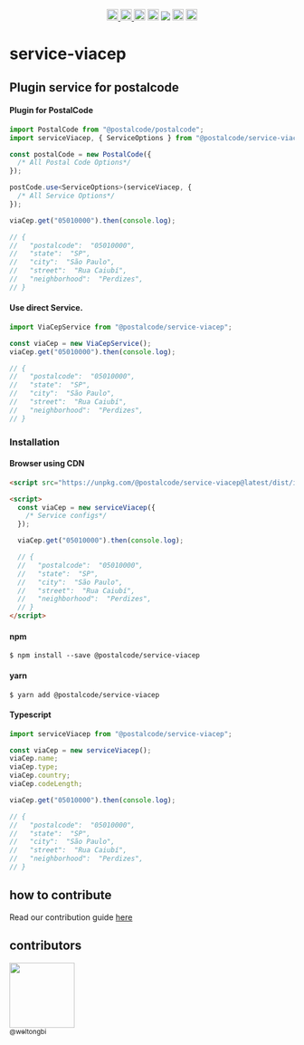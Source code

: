 <p align="center">
  <a href="https://npm-stat.com/charts.html?package=@postalcode/service-viacep">
    <img src="https://img.shields.io/npm/dm/@postalcode/service-viacep.svg" height="20">
  </a>
  <a href='https://coveralls.io/github/postalcode-ws/service-viacep'><img src='https://coveralls.io/repos/github/postalcode-ws/service-viacep/badge.svg' alt='Coverage Status' height="20" />
  </a>
  <a href="https://badge.fury.io/js/%40postalcode%2Fservice-viacep"><img src="https://badge.fury.io/js/%40postalcode%2Fservice-viacep.svg" alt="npm version" height="20"></a>
  <a href="https://snyk.io/test/github/postalcode-ws/service-viacep"><img src="https://snyk.io/test/github/postalcode-ws/service-viacep/badge.svg" data-canonical-src="https://snyk.io/test/github/postalcode-ws/service-viacep" alt="Known Vulnerabilities" height="20"></a>
  <a href="https://codeclimate.com/github/postalcode-ws/service-viacep/maintainability"><img src="https://api.codeclimate.com/v1/badges/25c0f0d8214f5943d715/maintainability" /></a>
  <a href="https://github.com/postalcode-ws/service-viacep/actions/workflows/integration.yml"><img src="https://github.com/postalcode-ws/service-viacep/actions/workflows/integration.yml/badge.svg?branch=master" alt="Workflow status badge" loading="lazy" height="20"></a>
  <a href="https://github.com/postalcode-ws/service-viacep/actions/workflows/publish.yml"><img src="https://github.com/postalcode-ws/service-viacep/actions/workflows/publish.yml/badge.svg?branch=master" alt="Workflow status badge" loading="lazy" height="20"></a>
</p>

# service-viacep

## Plugin service for postalcode

#### Plugin for PostalCode

```ts
import PostalCode from "@postalcode/postalcode";
import serviceViacep, { ServiceOptions } from "@postalcode/service-viacep";

const postalCode = new PostalCode({
  /* All Postal Code Options*/
});

postCode.use<ServiceOptions>(serviceViacep, {
  /* All Service Options*/
});

viaCep.get("05010000").then(console.log);

// {
//   "postalcode":  "05010000",
//   "state":  "SP",
//   "city":  "São Paulo",
//   "street":  "Rua Caiubí",
//   "neighborhood":  "Perdizes",
// }
```

#### Use direct Service.

```js
import ViaCepService from "@postalcode/service-viacep";

const viaCep = new ViaCepService();
viaCep.get("05010000").then(console.log);

// {
//   "postalcode":  "05010000",
//   "state":  "SP",
//   "city":  "São Paulo",
//   "street":  "Rua Caiubí",
//   "neighborhood":  "Perdizes",
// }
```

### Installation

#### Browser using CDN

```html
<script src="https://unpkg.com/@postalcode/service-viacep@latest/dist/index.min.js"></script>

<script>
  const viaCep = new serviceViacep({
    /* Service configs*/
  });

  viaCep.get("05010000").then(console.log);

  // {
  //   "postalcode":  "05010000",
  //   "state":  "SP",
  //   "city":  "São Paulo",
  //   "street":  "Rua Caiubí",
  //   "neighborhood":  "Perdizes",
  // }
</script>
```

#### npm

```
$ npm install --save @postalcode/service-viacep
```

#### yarn

```
$ yarn add @postalcode/service-viacep
```

#### Typescript

```ts
import serviceViacep from "@postalcode/service-viacep";

const viaCep = new serviceViacep();
viaCep.name;
viaCep.type;
viaCep.country;
viaCep.codeLength;

viaCep.get("05010000").then(console.log);

// {
//   "postalcode":  "05010000",
//   "state":  "SP",
//   "city":  "São Paulo",
//   "street":  "Rua Caiubí",
//   "neighborhood":  "Perdizes",
// }
```

## how to contribute

Read our contribution guide [here](CONTRIBUTING.md)

## contributors

[<img src="https://avatars1.githubusercontent.com/u/11856399?v=3&s=115" width="115"><br><sub>@weltongbi</sub>](https://github.com/weltongbi)

